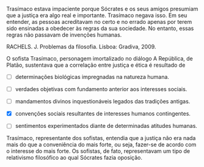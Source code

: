 

Trasímaco estava impaciente porque Sócrates e os seus amigos presumiam que a justiça era algo real e importante. Trasímaco negava isso. Em seu entender, as pessoas acreditavam no certo e no errado apenas por terem sido ensinadas a obedecer às regras da sua sociedade. No entanto, essas regras não passavam de invenções humanas.

RACHELS. J. Problemas da filosofia. Lisboa: Gradiva, 2009.

O sofista Trasímaco, personagem imortalizado no diálogo A República, de Platão, sustentava que a correlação entre justiça e ética é resultado de



- [ ] determinações biológicas impregnadas na natureza humana.
- [ ] verdades objetivas com fundamento anterior aos interesses sociais.
- [ ] mandamentos divinos inquestionáveis legados das tradições antigas.
- [x] convenções sociais resultantes de interesses humanos contingentes.
- [ ] sentimentos experimentados diante de determinadas atitudes humanas.


Trasímaco, representante dos sofistas, entendia que a justiça não era nada mais do que a conveniência do mais forte, ou seja, fazer-se de acordo com o interesse do mais forte. Os sofistas, de fato, representavam um tipo de relativismo filosófico ao qual Sócrates fazia oposição.
